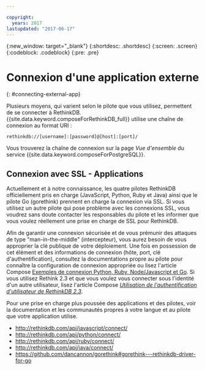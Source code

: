 ```yaml
---

copyright:
  years: 2017
lastupdated: "2017-06-17"
---
```


{:new_window: target="_blank"}
{:shortdesc: .shortdesc}
{:screen: .screen}
{:codeblock: .codeblock}
{:pre: .pre}

# Connexion d'une application externe
{: #connecting-external-app}

Plusieurs moyens, qui varient selon le pilote que vous utilisez, permettent de se connecter à RethinkDB. {{site.data.keyword.composeForRethinkDB_full}} utilise une chaîne de connexion au format URI :

```
rethinkdb://[username]:[password]@[host]:[port]/
```

Vous trouverez la chaîne de connexion sur la page *Vue d'ensemble* du service {{site.data.keyword.composeForPostgreSQL}}.

## Connexion avec SSL - Applications

Actuellement et à notre connaissance, les quatre pilotes RethinkDB officiellement pris en charge (JavaScript, Python, Ruby et Java) ainsi que le pilote Go (gorethink) prennent en charge la connexion via SSL. Si vous utilisez un autre pilote qui pose problème avec les connexions SSL, vous voudrez sans doute contacter les responsables du pilote et les informer que vous voulez réellement une prise en charge de SSL pour RethinkDB.

Afin de garantir une connexion sécurisée et de vous prémunir des attaques de type "man-in-the-middle" (intercepteur), vous aurez besoin de vous approprier la clé publique de votre déploiement. Une fois en possession de cet élément et des informations de connexion (hôte, port, clé d'authentification), consultez la documentations propre au pilote pour connaître la configuration de connexion appropriée ou lisez l'article Compose [Exemples de connexion Python, Ruby, Node/Javascript et Go](https://www.compose.io/articles/rethinkdb-and-ssl-think-secure/). Si vous utilisez Rethink 2.3 et que vous voulez vous connecter sous l'identité d'un autre utilisateur, lisez l'article Compose *[Utilisation de l'authentification d'utilisateur de RethinkDB 2.3](https://compose.io/articles/using-rethinkdb-2-3s-user-authentication/)*.

Pour une prise en charge plus poussée des applications et des pilotes, voir la documentation et les communautés propres à votre langue et au pilote que votre application utilise.

- http://rethinkdb.com/api/javascript/connect/
- http://rethinkdb.com/api/python/connect/
- http://rethinkdb.com/api/ruby/connect/
- http://rethinkdb.com/api/java/connect/
- https://github.com/dancannon/gorethink#gorethink---rethinkdb-driver-for-go
